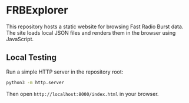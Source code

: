# FRBExplorer

This repository hosts a static website for browsing Fast Radio Burst data. The site loads local JSON files and renders them in the browser using JavaScript.

## Local Testing

Run a simple HTTP server in the repository root:

```bash
python3 -m http.server
```

Then open `http://localhost:8000/index.html` in your browser.
